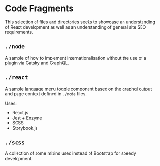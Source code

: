 # Code Fragments

This selection of files and directories seeks to showcase an understanding of React development as well as an understanding of general site SEO requirements.

## `./node`

A sample of how to implement internationalisation without the use of a plugin via Gatsby and GraphQL.

## `./react`

A sample language menu toggle component based on the graphql output and page context defined in `./node` files.

Uses:

- React.js
- Jest + Enzyme
- SCSS
- Storybook.js

## `./scss`

A collection of some mixins used instead of Bootstrap for speedy development.
